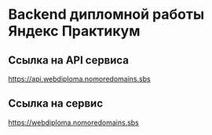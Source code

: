 # Backend дипломной работы Яндекс Практикум

## Ссылка на API сервиса
https://api.webdiploma.nomoredomains.sbs

## Ссылка на сервис
https://webdiploma.nomoredomains.sbs
